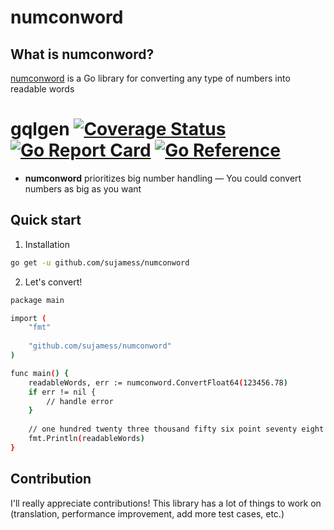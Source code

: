 # numconword

## What is numconword?
[numconword](https://github.com/sujamess/numconword) is a Go library for converting any type of numbers into readable words


# gqlgen [![Coverage Status](https://coveralls.io/repos/github/sujamess/numconword/badge.svg?branch=master)](https://coveralls.io/github/99designs/numconword?branch=master) [![Go Report Card](https://goreportcard.com/badge/github.com/sujamess/numconword)](https://goreportcard.com/report/github.com/sujamess/numconword) [![Go Reference](https://pkg.go.dev/badge/github.com/sujamess/numconword.svg)](https://pkg.go.dev/github.com/sujamess/numconword)
- **numconword** prioritizes big number handling — You could convert numbers as big as you want

## Quick start
1. Installation
``` bash
go get -u github.com/sujamess/numconword
```
2. Let's convert!
``` bash
package main

import (
    "fmt"
    
    "github.com/sujamess/numconword"
)

func main() {
    readableWords, err := numconword.ConvertFloat64(123456.78)
    if err != nil {
        // handle error
    }
    
    // one hundred twenty three thousand fifty six point seventy eight
    fmt.Println(readableWords)
}
```

## Contribution
I'll really appreciate contributions! This library has a lot of things to work on (translation, performance improvement, add more test cases, etc.)
